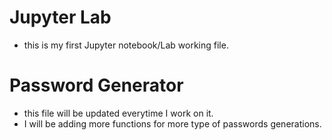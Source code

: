# Jupyter Lab

- this is my first Jupyter notebook/Lab working file.

# Password Generator
- this file will be updated everytime I work on it.
- I will be adding more functions for more type of passwords generations.